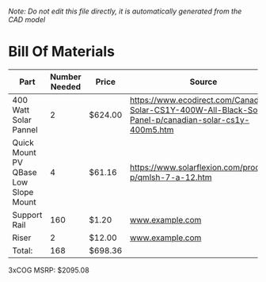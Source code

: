 ###### Note: Do not edit this file directly, it is automatically generated from the CAD model 
# Bill Of Materials 
 |Part|Number Needed|Price|Source| 
 |----|----------|-----|-----|
|400 Watt Solar Pannel|2|$624.00|https://www.ecodirect.com/Canadian-Solar-CS1Y-400W-All-Black-Solar-Panel-p/canadian-solar-cs1y-400m5.htm|
|Quick Mount PV QBase Low Slope Mount|4|$61.16|https://www.solarflexion.com/product-p/qmlsh-7-a-12.htm|
|Support Rail|160|$1.20|www.example.com|
|Riser|2|$12.00|www.example.com|
|Total: |168|$698.36| |

 3xCOG MSRP: $2095.08